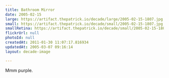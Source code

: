 ```yaml
---
title: Bathroom Mirror
date: 2005-02-15
large: https://artifact.thepatrick.io/decade/large/2005-02-15-1807.jpg
small: https://artifact.thepatrick.io/decade/small/2005-02-15-1807.jpg
smallRetina: https://artifact.thepatrick.io/decade/small/2005-02-15-1807@2x.jpg
flickrUrl: null
photoId: null
createdAt: 2011-01-30 11:07:17.816934
updatedAt: 2005-03-07 09:16:14
layout: decade-image

---
```

Mmm purple.
